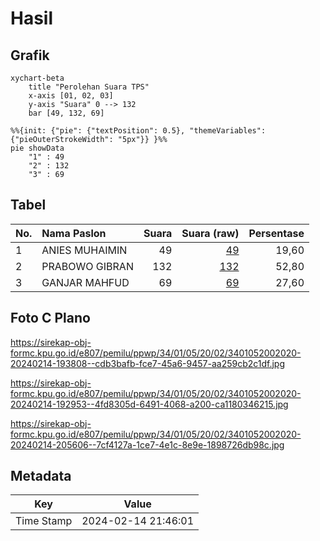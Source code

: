 # Hasil

## Grafik

```mermaid
xychart-beta
    title "Perolehan Suara TPS"
    x-axis [01, 02, 03]
    y-axis "Suara" 0 --> 132
    bar [49, 132, 69]
```

```mermaid
%%{init: {"pie": {"textPosition": 0.5}, "themeVariables": {"pieOuterStrokeWidth": "5px"}} }%%
pie showData
    "1" : 49
    "2" : 132
    "3" : 69
```

## Tabel

| No. | Nama Paslon    | Suara | Suara (raw) | Persentase |
|:--- |:-------------- | -----:| -----------:| ----------:|
| 1   | ANIES MUHAIMIN | 49    | [49][p-1]   | 19,60      |
| 2   | PRABOWO GIBRAN | 132   | [132][p-2]  | 52,80      |
| 3   | GANJAR MAHFUD  | 69    | [69][p-3]   | 27,60      |


[p-1]: https://github.com/gigit-pemilu/pemilu-2024-34-di-yogyakarta/blob/main/pilpres/hitung-suara/sub/34-di-yogyakarta/sub/01-kulon-progo/sub/05-lendah/sub/2002-bumirejo/sub/020-tps/sub/paslon-1.txt
[p-2]: https://github.com/gigit-pemilu/pemilu-2024-34-di-yogyakarta/blob/main/pilpres/hitung-suara/sub/34-di-yogyakarta/sub/01-kulon-progo/sub/05-lendah/sub/2002-bumirejo/sub/020-tps/sub/paslon-2.txt
[p-3]: https://github.com/gigit-pemilu/pemilu-2024-34-di-yogyakarta/blob/main/pilpres/hitung-suara/sub/34-di-yogyakarta/sub/01-kulon-progo/sub/05-lendah/sub/2002-bumirejo/sub/020-tps/sub/paslon-3.txt

## Foto C Plano

https://sirekap-obj-formc.kpu.go.id/e807/pemilu/ppwp/34/01/05/20/02/3401052002020-20240214-193808--cdb3bafb-fce7-45a6-9457-aa259cb2c1df.jpg

https://sirekap-obj-formc.kpu.go.id/e807/pemilu/ppwp/34/01/05/20/02/3401052002020-20240214-192953--4fd8305d-6491-4068-a200-ca1180346215.jpg

https://sirekap-obj-formc.kpu.go.id/e807/pemilu/ppwp/34/01/05/20/02/3401052002020-20240214-205606--7cf4127a-1ce7-4e1c-8e9e-1898726db98c.jpg


## Metadata

| Key        | Value               |
| ---------- | ------------------- |
| Time Stamp | 2024-02-14 21:46:01 |



